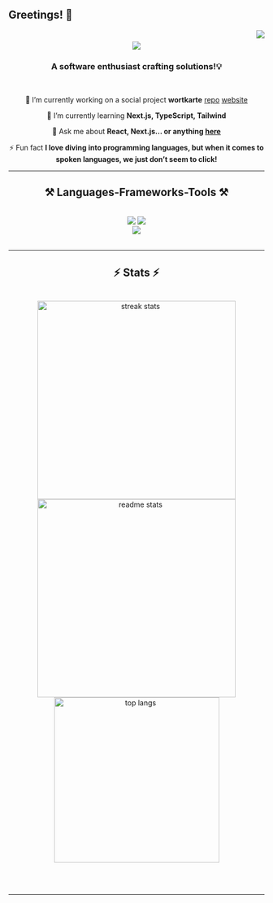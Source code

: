 ## Greetings! 🖖

<img align="right" src="https://visitor-badge.laobi.icu/badge?page_id=stoczec.stoczec"/>

<h1 align="center">
    <img src="https://readme-typing-svg.herokuapp.com/?font=Righteous&size=35&center=true&vCenter=true&width=500&height=70&duration=4000&lines=👋+Hey+there!+Welcome!+✌️;+I'm+Dima!👨‍💻;" />
</h1>

<h3 align="center">A software enthusiast crafting solutions!💡</h3>


<br/>

<div align="center">
 
 🔭 I’m currently working on a social project **wortkarte** [repo](https://github.com/stoczec/wortkarte) [website](https://vercel.live/link/wortkarte.vercel.app/?via=team-dashboard-project-entity&p=1)
 
 🌱 I’m currently learning **Next.js, TypeScript, Tailwind**

💬 Ask me about **React, Next.js... or anything [here](https://github.com/stoczec/stoczec/issues)**

⚡ Fun fact **I love diving into programming languages, but when it comes to spoken languages, we just don’t seem to click!**

 </div>

 <hr/>
 
<h2 align="center">⚒️ Languages-Frameworks-Tools ⚒️</h2>
<br/>
<div align="center">
    <img src="https://skillicons.dev/icons?i=nextjs,react,typescript,javascript,tailwind,html,css,styledcomponents" />
    <img src="https://skillicons.dev/icons?i=vite,vscode,idea,redux,github,git,figma" /><br>
    <img src="https://skillicons.dev/icons?i=dart,flutter,firebase" /><br>
</div>

<br/>
<hr/>

<h2 align="center">⚡ Stats ⚡</h2>
<br>
<div align=center>
  <img width=390 src="https://streak-stats.demolab.com/?user=stoczec&count_private=true&theme=react&border_radius=10" alt="streak stats"/>
  <img width=390 src="https://github-readme-stats.vercel.app/api?username=stoczec&count_private=true&show_icons=true&theme=react&rank_icon=github&border_radius=10" alt="readme stats" />
  <br/>
  <img width=325 align="center" src="https://github-readme-stats.vercel.app/api/top-langs/?username=stoczec&hide=HTML&langs_count=8&layout=compact&theme=react&border_radius=10&size_weight=0.5&count_weight=0.5&exclude_repo=github-readme-stats" alt="top langs" />
</div>

<br/><br/>

<hr/>
<!--
**stoczec/stoczec** is a ✨ _special_ ✨ repository because its `README.md` (this file) appears on your GitHub profile.

Here are some ideas to get you started:

- 🔭 I’m currently working on ...
- 🌱 I’m currently learning ...
- 👯 I’m looking to collaborate on ...
- 🤔 I’m looking for help with ...
- 💬 Ask me about ...
- 📫 How to reach me: ...
- 😄 Pronouns: ...
- ⚡ Fun fact: ...
-->

